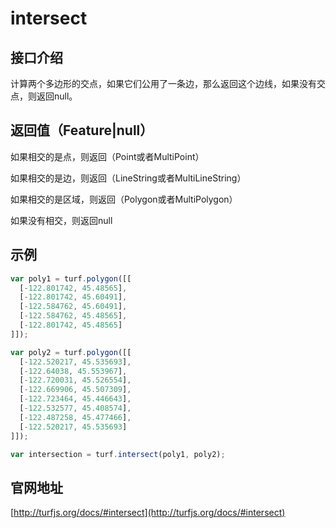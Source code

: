 <!--
 * @Author: zhupengfei6623
 * @Date: 2020-11-25 10:45:41
 * @Description: file content
-->
# intersect
## 接口介绍
计算两个多边形的交点，如果它们公用了一条边，那么返回这个边线，如果没有交点，则返回null。
## 返回值（Feature|null）
如果相交的是点，则返回（Point或者MultiPoint）

如果相交的是边，则返回（LineString或者MultiLineString）

如果相交的是区域，则返回（Polygon或者MultiPolygon）

如果没有相交，则返回null

## 示例
``` js
var poly1 = turf.polygon([[
  [-122.801742, 45.48565],
  [-122.801742, 45.60491],
  [-122.584762, 45.60491],
  [-122.584762, 45.48565],
  [-122.801742, 45.48565]
]]);

var poly2 = turf.polygon([[
  [-122.520217, 45.535693],
  [-122.64038, 45.553967],
  [-122.720031, 45.526554],
  [-122.669906, 45.507309],
  [-122.723464, 45.446643],
  [-122.532577, 45.408574],
  [-122.487258, 45.477466],
  [-122.520217, 45.535693]
]]);

var intersection = turf.intersect(poly1, poly2);
```
## 官网地址
[http://turfjs.org/docs/#intersect](http://turfjs.org/docs/#intersect)

